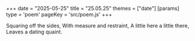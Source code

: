 +++
date = "2025-05-25"
title = "25.05.25"
themes = ["date"]
[params]
  type = 'poem'
  pageKey = 'src/poem.js'
+++

Squaring off the sides,
With measure and restraint,
A little here a little there,
Leaves a dating quaint.
